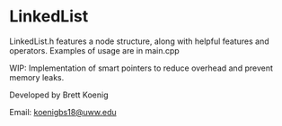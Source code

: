 # LinkedList

LinkedList.h features a node structure, along with helpful features and operators.
Examples of usage are in main.cpp

WIP: Implementation of smart pointers to reduce overhead and prevent memory leaks.

Developed by Brett Koenig

Email: koenigbs18@uww.edu
